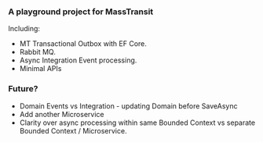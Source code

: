 ### A playground project for MassTransit

Including:
- MT Transactional Outbox with EF Core.
- Rabbit MQ.
- Async Integration Event processing.
- Minimal APIs

### Future?

- Domain Events vs Integration - updating Domain before SaveAsync
- Add another Microservice
- Clarity over async processing within same Bounded Context vs separate Bounded Context / Microservice.
